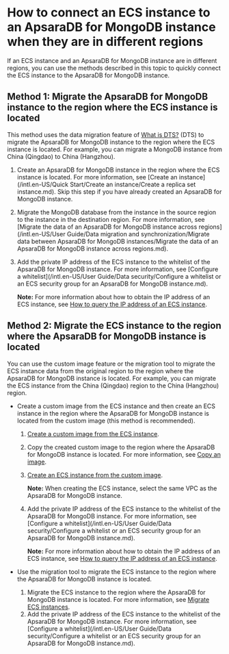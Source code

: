 # How to connect an ECS instance to an ApsaraDB for MongoDB instance when they are in different regions

If an ECS instance and an ApsaraDB for MongoDB instance are in different regions, you can use the methods described in this topic to quickly connect the ECS instance to the ApsaraDB for MongoDB instance.

## Method 1: Migrate the ApsaraDB for MongoDB instance to the region where the ECS instance is located

This method uses the data migration feature of [What is DTS?]() \(DTS\) to migrate the ApsaraDB for MongoDB instance to the region where the ECS instance is located. For example, you can migrate a MongoDB instance from China \(Qingdao\) to China \(Hangzhou\).

1.  Create an ApsaraDB for MongoDB instance in the region where the ECS instance is located. For more information, see [Create an instance](/intl.en-US/Quick Start/Create an instance/Create a replica set instance.md). Skip this step if you have already created an ApsaraDB for MongoDB instance.
2.  Migrate the MongoDB database from the instance in the source region to the instance in the destination region. For more information, see [Migrate the data of an ApsaraDB for MongoDB instance across regions](/intl.en-US/User Guide/Data migration and synchronization/Migrate data between ApsaraDB for MongoDB instances/Migrate the data of an ApsaraDB for MongoDB instance across regions.md).
3.  Add the private IP address of the ECS instance to the whitelist of the ApsaraDB for MongoDB instance. For more information, see [Configure a whitelist](/intl.en-US/User Guide/Data security/Configure a whitelist or an ECS security group for an ApsaraDB for MongoDB instance.md).

    **Note:** For more information about how to obtain the IP address of an ECS instance, see [How to query the IP address of an ECS instance](https://www.alibabacloud.com/help/zh/doc-detail/40637.htm#section-vpl-qbg-qgb).


## Method 2: Migrate the ECS instance to the region where the ApsaraDB for MongoDB instance is located

You can use the custom image feature or the migration tool to migrate the ECS instance data from the original region to the region where the ApsaraDB for MongoDB instance is located. For example, you can migrate the ECS instance from the China \(Qingdao\) region to the China \(Hangzhou\) region.

-   Create a custom image from the ECS instance and then create an ECS instance in the region where the ApsaraDB for MongoDB instance is located from the custom image \(this method is recommended\).
    1.  [Create a custom image from the ECS instance](~~35109~~).
    2.  Copy the created custom image to the region where the ApsaraDB for MongoDB instance is located. For more information, see [Copy an image](~~25462~~).
    3.  [Create an ECS instance from the custom image](~~25465~~).

        **Note:** When creating the ECS instance, select the same VPC as the ApsaraDB for MongoDB instance.

    4.  Add the private IP address of the ECS instance to the whitelist of the ApsaraDB for MongoDB instance. For more information, see [Configure a whitelist](/intl.en-US/User Guide/Data security/Configure a whitelist or an ECS security group for an ApsaraDB for MongoDB instance.md).

        **Note:** For more information about how to obtain the IP address of an ECS instance, see [How to query the IP address of an ECS instance](https://www.alibabacloud.com/help/zh/doc-detail/40637.htm#section-vpl-qbg-qgb).

-   Use the migration tool to migrate the ECS instance to the region where the ApsaraDB for MongoDB instance is located.
    1.  Migrate the ECS instance to the region where the ApsaraDB for MongoDB instance is located. For more information, see [Migrate ECS instances](~~100988~~).
    2.  Add the private IP address of the ECS instance to the whitelist of the ApsaraDB for MongoDB instance. For more information, see [Configure a whitelist](/intl.en-US/User Guide/Data security/Configure a whitelist or an ECS security group for an ApsaraDB for MongoDB instance.md).

